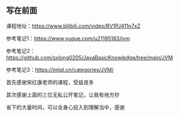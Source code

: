 ## 写在前面
课程地址：https://www.bilibili.com/video/BV1PJ411n7xZ

参考笔记1：https://www.yuque.com/u21195183/jvm

参考笔记2：https://github.com/sxlong0205/JavaBasicKnowledge/tree/main/JVM

参考笔记3：https://imlql.cn/categories/JVM/

首先感谢宋红康老师的课程，受益良多

其次感谢上面的三位无私公开笔记，让我有地方抄

省下的大量时间，可以全身心投入到理解当中，感谢
